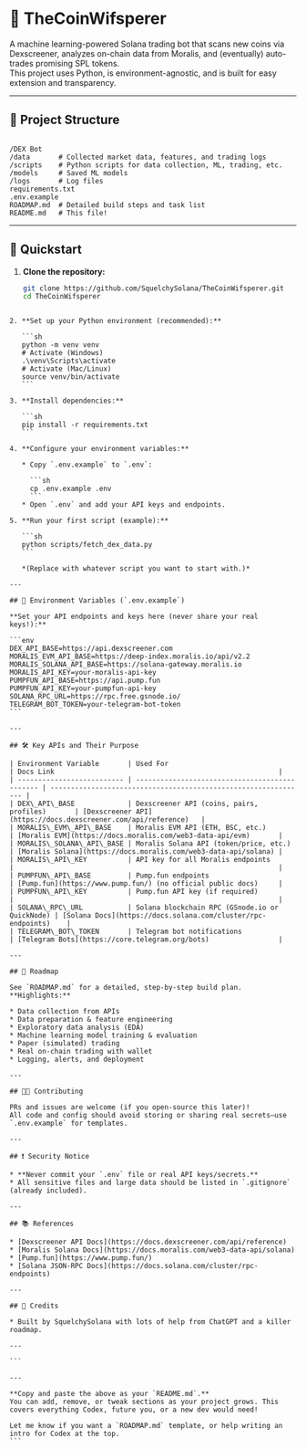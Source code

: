 # 🚀 TheCoinWifsperer

A machine learning-powered Solana trading bot that scans new coins via Dexscreener, analyzes on-chain data from Moralis, and (eventually) auto-trades promising SPL tokens.  
This project uses Python, is environment-agnostic, and is built for easy extension and transparency.

---

## 📁 Project Structure

```

/DEX Bot
/data       # Collected market data, features, and trading logs
/scripts    # Python scripts for data collection, ML, trading, etc.
/models     # Saved ML models
/logs       # Log files
requirements.txt
.env.example
ROADMAP.md  # Detailed build steps and task list
README.md   # This file!

````

---

## 🚦 Quickstart

1. **Clone the repository:**
   ```sh
   git clone https://github.com/SquelchySolana/TheCoinWifsperer.git
   cd TheCoinWifsperer
````

2. **Set up your Python environment (recommended):**

   ```sh
   python -m venv venv
   # Activate (Windows)
   .\venv\Scripts\activate
   # Activate (Mac/Linux)
   source venv/bin/activate
   ```

3. **Install dependencies:**

   ```sh
   pip install -r requirements.txt
   ```

4. **Configure your environment variables:**

   * Copy `.env.example` to `.env`:

     ```sh
     cp .env.example .env
     ```
   * Open `.env` and add your API keys and endpoints.

5. **Run your first script (example):**

   ```sh
   python scripts/fetch_dex_data.py
   ```

   *(Replace with whatever script you want to start with.)*

---

## 🔑 Environment Variables (`.env.example`)

**Set your API endpoints and keys here (never share your real keys!):**

```env
DEX_API_BASE=https://api.dexscreener.com
MORALIS_EVM_API_BASE=https://deep-index.moralis.io/api/v2.2
MORALIS_SOLANA_API_BASE=https://solana-gateway.moralis.io
MORALIS_API_KEY=your-moralis-api-key
PUMPFUN_API_BASE=https://api.pump.fun
PUMPFUN_API_KEY=your-pumpfun-api-key
SOLANA_RPC_URL=https://rpc.free.gsnode.io/
TELEGRAM_BOT_TOKEN=your-telegram-bot-token
```

---

## 🛠️ Key APIs and Their Purpose

| Environment Variable       | Used For                                       | Docs Link                                                       |
| -------------------------- | ---------------------------------------------- | --------------------------------------------------------------- |
| DEX\_API\_BASE             | Dexscreener API (coins, pairs, profiles)       | [Dexscreener API](https://docs.dexscreener.com/api/reference)   |
| MORALIS\_EVM\_API\_BASE    | Moralis EVM API (ETH, BSC, etc.)               | [Moralis EVM](https://docs.moralis.com/web3-data-api/evm)       |
| MORALIS\_SOLANA\_API\_BASE | Moralis Solana API (token/price, etc.)         | [Moralis Solana](https://docs.moralis.com/web3-data-api/solana) |
| MORALIS\_API\_KEY          | API key for all Moralis endpoints              |                                                                 |
| PUMPFUN\_API\_BASE         | Pump.fun endpoints                             | [Pump.fun](https://www.pump.fun/) (no official public docs)     |
| PUMPFUN\_API\_KEY          | Pump.fun API key (if required)                 |                                                                 |
| SOLANA\_RPC\_URL           | Solana blockchain RPC (GSnode.io or QuickNode) | [Solana Docs](https://docs.solana.com/cluster/rpc-endpoints)    |
| TELEGRAM\_BOT\_TOKEN       | Telegram bot notifications                     | [Telegram Bots](https://core.telegram.org/bots)                 |

---

## 📖 Roadmap

See `ROADMAP.md` for a detailed, step-by-step build plan.
**Highlights:**

* Data collection from APIs
* Data preparation & feature engineering
* Exploratory data analysis (EDA)
* Machine learning model training & evaluation
* Paper (simulated) trading
* Real on-chain trading with wallet
* Logging, alerts, and deployment

---

## 🧑‍💻 Contributing

PRs and issues are welcome (if you open-source this later)!
All code and config should avoid storing or sharing real secrets—use `.env.example` for templates.

---

## ❗ Security Notice

* **Never commit your `.env` file or real API keys/secrets.**
* All sensitive files and large data should be listed in `.gitignore` (already included).

---

## 📚 References

* [Dexscreener API Docs](https://docs.dexscreener.com/api/reference)
* [Moralis Solana Docs](https://docs.moralis.com/web3-data-api/solana)
* [Pump.fun](https://www.pump.fun/)
* [Solana JSON-RPC Docs](https://docs.solana.com/cluster/rpc-endpoints)

---

## 🙏 Credits

* Built by SquelchySolana with lots of help from ChatGPT and a killer roadmap.

---

```

---

**Copy and paste the above as your `README.md`.**  
You can add, remove, or tweak sections as your project grows. This covers everything Codex, future you, or a new dev would need!

Let me know if you want a `ROADMAP.md` template, or help writing an intro for Codex at the top.
```
